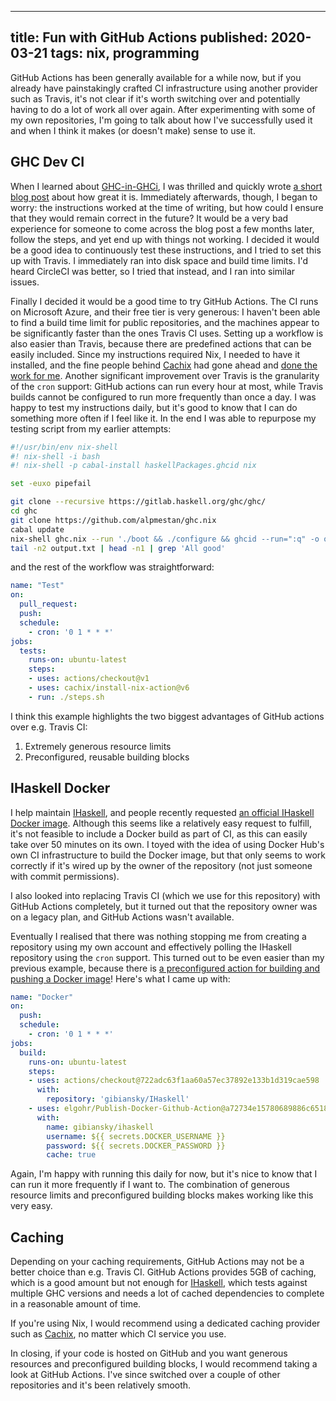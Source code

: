 --------------------------------------------------------------------------------
title: Fun with GitHub Actions
published: 2020-03-21
tags: nix, programming
--------------------------------------------------------------------------------

GitHub Actions has been generally available for a while now, but if you already
have painstakingly crafted CI infrastructure using another provider such as
Travis, it's not clear if it's worth switching over and potentially having to
do a lot of work all over again. After experimenting with some of my own
repositories, I'm going to talk about how I've successfully used it and when
I think it makes (or doesn't make) sense to use it.

## GHC Dev CI

When I learned about
[GHC-in-GHCi](https://gitlab.haskell.org/ghc/ghc/wikis/building/in-ghci), I was
thrilled and quickly wrote [a short blog
post](https://vaibhavsagar.com/blog/2019/06/22/easy-ghc-hacking/) about how
great it is. Immediately afterwards, though, I began to worry: the instructions
worked at the time of writing, but how could I ensure that they would remain
correct in the future? It would be a very bad experience for someone to come
across the blog post a few months later, follow the steps, and yet end up with
things not working. I decided it would be a good idea to continuously test
these instructions, and I tried to set this up with Travis. I immediately ran
into disk space and build time limits. I'd heard CircleCI was better, so
I tried that instead, and I ran into similar issues.

Finally I decided it would be a good time to try GitHub Actions. The CI runs on
Microsoft Azure, and their free tier is very generous: I haven't been able to
find a build time limit for public repositories, and the machines appear to be
significantly faster than the ones Travis CI uses. Setting up a workflow is
also easier than Travis, because there are predefined actions that can be
easily included. Since my instructions required Nix, I needed to have it
installed, and the fine people behind [Cachix](https://cachix.org/) had gone
ahead and [done the work for
me](https://github.com/cachix/install-nix-action/). Another significant
improvement over Travis is the granularity of the `cron` support: GitHub
actions can run every hour at most, while Travis builds cannot be configured to
run more frequently than once a day. I was happy to test my instructions daily,
but it's good to know that I can do something more often if I feel like it. In
the end I was able to repurpose my testing script from my earlier attempts:

```bash
#!/usr/bin/env nix-shell
#! nix-shell -i bash
#! nix-shell -p cabal-install haskellPackages.ghcid nix

set -euxo pipefail

git clone --recursive https://gitlab.haskell.org/ghc/ghc/
cd ghc
git clone https://github.com/alpmestan/ghc.nix
cabal update
nix-shell ghc.nix --run './boot && ./configure && ghcid --run=":q" -o output.txt' || true
tail -n2 output.txt | head -n1 | grep 'All good'
```

and the rest of the workflow was straightforward:

```yaml
name: "Test"
on:
  pull_request:
  push:
  schedule:
    - cron: '0 1 * * *'
jobs:
  tests:
    runs-on: ubuntu-latest
    steps:
    - uses: actions/checkout@v1
    - uses: cachix/install-nix-action@v6
    - run: ./steps.sh
```

I think this example highlights the two biggest advantages of GitHub actions
over e.g. Travis CI:

1. Extremely generous resource limits
1. Preconfigured, reusable building blocks

## IHaskell Docker

I help maintain [IHaskell](https://github.com/gibiansky/IHaskell), and people
recently requested [an official IHaskell Docker
image](https://github.com/gibiansky/IHaskell/issues/1030). Although this seems
like a relatively easy request to fulfill, it's not feasible to include
a Docker build as part of CI, as this can easily take over 50 minutes on its own.
I toyed with the idea of using Docker Hub's own CI infrastructure to build the
Docker image, but that only seems to work correctly if it's wired up by the
owner of the repository (not just someone with commit permissions).

I also looked into replacing Travis CI (which we use for this repository) with
GitHub Actions completely, but it turned out that the repository owner was on
a legacy plan, and GitHub Actions wasn't available.

Eventually I realised that there was nothing stopping me from creating
a repository using my own account and effectively polling the IHaskell
repository using the `cron` support. This turned out to be even easier than my
previous example, because there is [a preconfigured action for building and
pushing a Docker
image](https://github.com/elgohr/Publish-Docker-Github-Action)! Here's what
I came up with:

```yaml
name: "Docker"
on:
  push:
  schedule:
    - cron: '0 1 * * *'
jobs:
  build:
    runs-on: ubuntu-latest
    steps:
    - uses: actions/checkout@722adc63f1aa60a57ec37892e133b1d319cae598
      with:
        repository: 'gibiansky/IHaskell'
    - uses: elgohr/Publish-Docker-Github-Action@a72734e15780689886c6518c4dc2e17876d05d4e
      with:
        name: gibiansky/ihaskell
        username: ${{ secrets.DOCKER_USERNAME }}
        password: ${{ secrets.DOCKER_PASSWORD }}
        cache: true
```

Again, I'm happy with running this daily for now, but it's nice to know that
I can run it more frequently if I want to. The combination of generous resource
limits and preconfigured building blocks makes working like this very easy.

## Caching

Depending on your caching requirements, GitHub Actions may not be a better
choice than e.g. Travis CI. GitHub Actions provides 5GB of caching, which is
a good amount but not enough for
[IHaskell](https://github.com/gibiansky/IHaskell), which tests against multiple
GHC versions and needs a lot of cached dependencies to complete in a reasonable
amount of time.

If you're using Nix, I would recommend using a dedicated caching provider such
as [Cachix](https://cachix.org/), no matter which CI service you use.

In closing, if your code is hosted on GitHub and you want generous resources
and preconfigured building blocks, I would recommend taking a look at GitHub
Actions. I've since switched over a couple of other repositories and it's been
relatively smooth.
